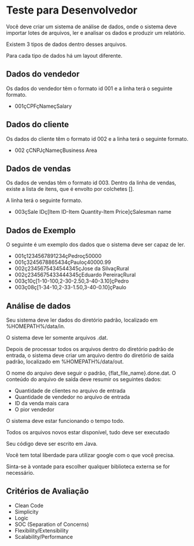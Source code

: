 # Teste para Desenvolvedor
Você deve criar um sistema de análise de dados, onde o sistema deve importar lotes de arquivos, ler e analisar os dados e produzir um relatório.

Existem 3 tipos de dados dentro desses arquivos.

Para cada tipo de dados há um layout diferente.

## Dados do vendedor
Os dados do vendedor têm o formato id 001​ e a linha terá o seguinte formato.

* 001çCPFçNameçSalary

## Dados do cliente
Os dados do cliente têm o formato id 002​ e a linha terá o seguinte formato.

* 002 çCNPJçNameçBusiness Area

## Dados de vendas
Os dados de vendas têm o formato id 003​. Dentro da linha de vendas, existe a lista de itens, que é envolto por colchetes []. 

A linha terá o seguinte formato. 

* 003çSale IDç[Item ID-Item Quantity-Item Price]çSalesman name

## Dados de Exemplo
O seguinte é um exemplo dos dados que o sistema deve ser capaz de ler.

* 001ç1234567891234çPedroç50000
* 001ç3245678865434çPauloç40000.99
* 002ç2345675434544345çJose da SilvaçRural
* 002ç2345675433444345çEduardo PereiraçRural
* 003ç10ç[1-10-100,2-30-2.50,3-40-3.10]çPedro
* 003ç08ç[1-34-10,2-33-1.50,3-40-0.10]çPaulo

## Análise de dados
Seu sistema deve ler dados do diretório padrão, localizado em %HOMEPATH%/data/in.

O sistema deve ler somente arquivos .dat.

Depois de processar todos os arquivos dentro do diretório padrão de entrada, o sistema deve criar um arquivo dentro do diretório de saída padrão, localizado em %HOMEPATH%/data/out.

O nome do arquivo deve seguir o padrão, {flat_file_name}.done.dat. O conteúdo do arquivo de saída deve resumir os seguintes dados:

* Quantidade de clientes no arquivo de entrada
* Quantidade de vendedor no arquivo de entrada
* ID da venda mais cara
* O pior vendedor

O sistema deve estar funcionando o tempo todo.

Todos os arquivos novos estar disponível, tudo deve ser executado

Seu código deve ser escrito em Java.

Você tem total liberdade para utilizar google com o que você precisa.

Sinta-se à vontade para escolher qualquer biblioteca externa se for necessário.

## Critérios de Avaliação
* Clean Code
* Simplicity
* Logic
* SOC (Separation of Concerns)
* Flexibility/Extensibility
* Scalability/Performance
